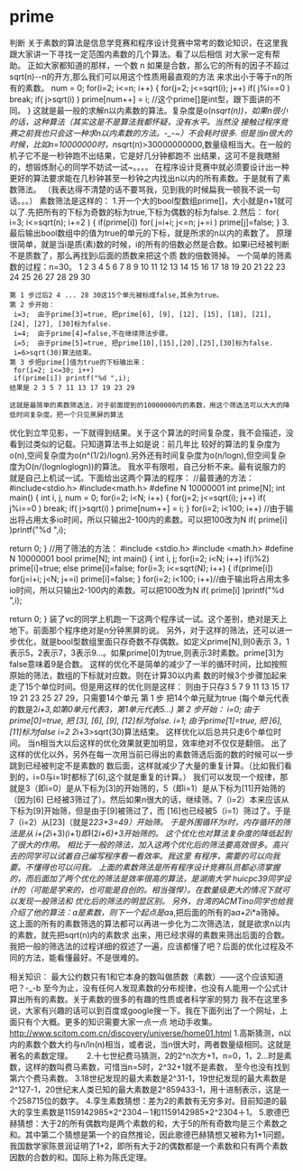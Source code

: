 # prime
判断
关于素数的算法是信息学竞赛和程序设计竞赛中常考的数论知识，在这里我跟大家讲一下寻找一定范围内素数的几个算法。看了以后相信
对大家一定有帮助。
    正如大家都知道的那样，一个数 n 如果是合数，那么它的所有的因子不超过sqrt(n)--n的开方,那么我们可以用这个性质用最直观的方法
来求出小于等于n的所有的素数。
    num = 0;
    for(i=2; i<=n; i++)
    {  for(j=2; j<=sqrt(i); j++)
         if( j%i==0 ) break;
       if( j>sqrt(i) ) prime[num++] = i;  //这个prime[]是int型，跟下面讲的不同。
    }
    这就是最一般的求解n以内素数的算法。复杂度是o(n*sqrt(n))，如果n很小的话，这种算法（其实这是不是算法我都怀疑，没有水平。当然没
接触过程序竞赛之前我也只会这一种求n以内素数的方法。-_-~）不会耗时很多.
    但是当n很大的时候，比如n=10000000时，n*sqrt(n)>30000000000,数量级相当大。在一般的机子它不是一秒钟跑不出结果，它是好几分钟都跑不
出结果，这可不是我瞎掰的，想锻炼耐心的同学不妨试一试~。。。。
    在程序设计竞赛中就必须要设计出一种更好的算法要求能在几秒钟甚至一秒钟之内找出n以内的所有素数。于是就有了素数筛法。
    （我表达得不清楚的话不要骂我，见到我的时候扁我一顿我不说一句话。。。）
    素数筛法是这样的：
    1.开一个大的bool型数组prime[]，大小就是n+1就可以了.先把所有的下标为奇数的标为true,下标为偶数的标为false.
    2.然后：
      for( i=3; i<=sqrt(n); i+=2 )
      {   if(prime[i])
          for( j=i+i; j<=n; j+=i ) prime[j]=false;
      }
    3.最后输出bool数组中的值为true的单元的下标，就是所求的n以内的素数了。
    原理很简单，就是当i是质(素)数的时候，i的所有的倍数必然是合数。如果i已经被判断不是质数了，那么再找到i后面的质数来把这个质
数的倍数筛掉。
    一个简单的筛素数的过程：n=30。
    1 2 3 4 5 6 7 8 9 10 11 12 13 14 15 16 17 18 19 20 21 22 23 24 25 26 27 28 29 30
   
    第 1 步过后2 4 ... 28 30这15个单元被标成false,其余为true。
    第 2 步开始：
     i=3;  由于prime[3]=true, 把prime[6], [9], [12], [15], [18], [21], [24], [27], [30]标为false.
     i=4;  由于prime[4]=false,不在继续筛法步骤。
     i=5;  由于prime[5]=true, 把prime[10],[15],[20],[25],[30]标为false.
     i=6>sqrt(30)算法结束。
    第 3 步把prime[]值为true的下标输出来：
     for(i=2; i<=30; i++)
     if(prime[i]) printf("%d ",i);
    结果是 2 3 5 7 11 13 17 19 23 29
   
    这就是最简单的素数筛选法，对于前面提到的10000000内的素数，用这个筛选法可以大大的降低时间复杂度。把一个只见黑屏的算法
优化到立竿见影，一下就得到结果。关于这个算法的时间复杂度，我不会描述，没看到过类似的记载。只知道算法书上如是说：前几年比
较好的算法的复杂度为o(n),空间复杂度为o(n^(1/2)/logn).另外还有时间复杂度为o(n/logn),但空间复杂度为O(n/(lognloglogn))的算法。
我水平有限啦，自己分析不来。最有说服力的就是自己上机试一试。下面给出这两个算法的程序：
//最普通的方法：
#include<stdio.h>
#include<math.h>
#define N 10000001
int prime[N];
int main()
{
    int i, j, num = 0;
 for(i=2; i<N; i++)
    {  for(j=2; j<=sqrt(i); j++)
         if( j%i==0 ) break;
       if( j>sqrt(i) ) prime[num++] = i;
    }
 for(i=2; i<100; i++) //由于输出将占用太多io时间，所以只输出2-100内的素数。可以把100改为N
    if( prime[i] )printf("%d ",i);
   
 return 0;
}
//用了筛法的方法：
#include <stdio.h>
#include <math.h>
#define N 10000001
bool prime[N];
int main()
{
   int i, j;
   for(i=2; i<N; i++)
  if(i%2) prime[i]=true;
  else prime[i]=false;
   for(i=3; i<=sqrt(N); i++)
   {   if(prime[i])
       for(j=i+i; j<N; j+=i) prime[i]=false;
   }
   for(i=2; i<100; i++)//由于输出将占用太多io时间，所以只输出2-100内的素数。可以把100改为N
    if( prime[i] )printf("%d ",i);
  
   return 0;
}
装了vc的同学上机跑一下这两个程序试一试。这个差别，绝对是天上地下。前面那个程序绝对是n分钟黑屏的说。
另外，对于这样的筛法，还可以进一步优化，就是bool型数组里面只存奇数不存偶数。如定义prime[N],则0表示
3，1表示5，2表示7，3表示9...。如果prime[0]为true,则表示3时素数。prime[3]为false意味着9是合数。
这样的优化不是简单的减少了一半的循环时间，比如按照原始的筛法，数组的下标就对应数。则在计算30以内素
数的时候3个步骤加起来走了15个单位时间。但是用这样的优化则是这样：
则由于只存3 5 7 9 11 13 15 17 19 21 23 25 27 29，只需要14个单元
第 1 步 把14个单元赋为true (每个单元代表的数是2*i+3,如第0单元代表3，第1单元代表5...)
第 2 步开始：
     i=0;  由于prime[0]=true, 把 [3], [6], [9], [12]标为false.
     i=1;  由于prime[1]=true, 把 [6], [11]标为false
     i=2  2*i+3>sqrt(30)算法结束。
这样优化以后总共只走6个单位时间。
当n相当大以后这样的优化效果就更加明显，效率绝对不仅仅是翻倍。
出了这样的优化以外，另外在每一次用当前已得出的素数筛选后面的数的时候可以一步跳到已经被判定不是素数的
数后面，这样就减少了大量的重复计算。（比如我们看到的，i=0与i=1时都标了[6],这个就是重复的计算。）
我们可以发现一个规律，那就是3（即i=0）是从下标为[3]的开始筛的，5（即i=1）是从下标为[11]开始筛的（因为[6]
已经被3筛过了）。然后如果n很大的话，继续筛。7（i=2）本来应该从下标为[9]开始筛，但是由于[9]被筛过了，而
[16]也已经被5（i=1）筛过了。于是7（i=2）从[23]（就是2*23+3=49）开始筛。
于是外围循环为i时，内存循环的筛法是从 i+(2*i+3)*(i+1)即i*(2*i+6)+3开始筛的。
这个优化也对算法复杂度的降低起到了很大的作用。
相比于一般的筛法，加入这两个优化后的筛法要高效很多。高兴去的同学可以试着自己编写程序看一看效率。我这里
有程序，需要的可以向我要。不懂得也可以问我。
上面的素数筛法是所有程序设计竞赛队员都必须掌握的，而后面加了两个优化的筛法是效率很高的算法，是湖南大学
huicpc39同学设计的（可能是学来的，也可能是自创的。相当强悍）。在数量级更大的情况下就可以发现一般筛法和
优化后的筛法的明显区别。
另外，台湾的ACMTino同学也给我介绍了他的算法：a是素数，则下一个起点是a*a,把后面的所有的a*a+2*i*a筛掉。
这上面的所有的素数筛选的算法都可以再进一步化为二次筛选法，就是欲求n以内的素数，就先把sqrt(n)内的素数求
出来，用已经求得的素数来筛出后面的合数。
我把一般的筛选法的过程详细的叙述了一遍，应该都懂了吧？后面的优化过程及不同的方法，能看懂最好。不是很难的。
 
相关知识：
最大公约数只有1和它本身的数叫做质数（素数）——这个应该知道吧？-_-b
    至今为止，没有任何人发现素数的分布规律，也没有人能用一个公式计算出所有的素数。关于素数的很多的有趣的性质或者科学家的努力
我不在这里多说，大家有兴趣的话可以到百度或google搜一下。我在下面列出了一个网址，上面只有个大概。更多的知识需要大家一点一点
地动手收集。
http://www.scitom.com.cn/discovery/universe/home01.html
1.高斯猜测，n以内的素数个数大约与n/ln(n)相当，或者说，当n很大时，两者数量级相同。这就是著名的素数定理。　　
2.十七世纪费马猜测，2的2^n次方+1，n=0，1，2…时是素数，这样的数叫费马素数，可惜当n=5时，2^32+1就不是素数，
  至今也没有找到第六个费马素数。
3.18世纪发现的最大素数是2^31-1，19世纪发现的最大素数是2^127-1，20世纪末人类已知的最大素数是2^859433-1，用十进制表示，这是一个258715位的数字。
4.孪生素数猜想：差为2的素数有无穷多对。目前知道的最大的孪生素数是1159142985×2^2304－1和1159142985×2^2304＋1。
5.歌德巴赫猜想：大于2的所有偶数均是两个素数的和，大于5的所有奇数均是三个素数之和。其中第二个猜想是第一个的自然推论，因此歌德巴赫猜想又被称为1+1问题。我国数学家陈景润证明了1+2，即所有大于2的偶数都是一个素数和只有两个素数因数的合数的和。国际上称为陈氏定理。
